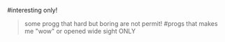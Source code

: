 #interesting only!
>some progg that hard but boring are not permit!
#progs that makes me "wow" or opened wide sight ONLY
